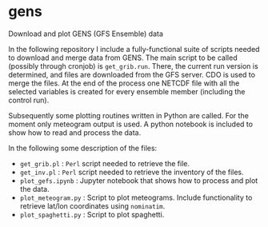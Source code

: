 # gens
Download and plot GENS (GFS Ensemble) data 

In the following repository I include a fully-functional suite of scripts needed to download and merge data from GENS.
The main script to be called (possibly through cronjob) is `get_grib.run`. There, the current run version is determined, and files are downloaded from the GFS server.
CDO is used to merge the files. At the end of the process one NETCDF file with all the selected variables is created for every ensemble member (including the control run).

Subsequently some plotting routines written in Python are called. For the moment only meteogram output is used. A python notebook is included to show how to read and process the data.

In the following some description of the files:

* `get_grib.pl` : `Perl` script needed to retrieve the file. 
* `get_inv.pl` : `Perl` script needed to retrieve the inventory of the files.
* `plot_gefs.ipynb` : Jupyter notebook that shows how to process and plot the data. 
* `plot_meteogram.py` : Script to plot meteograms. Include functionality to retrieve lat/lon coordinates using `nominatim`. 
* `plot_spaghetti.py` : Script to plot spaghetti.
